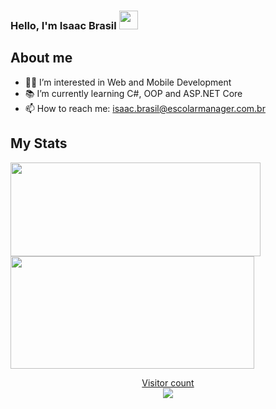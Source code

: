 ### Hello, I'm Isaac Brasil  <img src="https://media.giphy.com/media/hvRJCLFzcasrR4ia7z/giphy.gif" width="30px">
## About me
- 👨‍💻 I’m interested in Web and Mobile Development
- 📚 I’m currently learning C#, OOP and ASP.NET Core
- 📫 How to reach me: isaac.brasil@escolarmanager.com.br

## My Stats
 <div>
  <div>
   <a href="https://github.com/Isaac-Brasil-EM">
   <img height="150em" width="400em" src="https://github-readme-stats.vercel.app/api?username=Isaac-Brasil-EM&show_icons=true&theme=tokyonight&include_all_commits=true&count_private=true"/>
  </div>
  <div>
   <img height="180em" width="390em" src="https://github-readme-stats.vercel.app/api/top-langs/?username=Isaac-Brasil-EM&layout=compact&langs_count=7&theme=tokyonight"/> 
  </div>
</div>

 <p align="center"> 
  Visitor count<br>
  <img src="https://profile-counter.glitch.me/Isaac-Brasil-EM/count.svg" />
</p>
<!---
Isaac-Brasil-EM/Isaac-Brasil-EM is a ✨ special ✨ repository because its `README.md` (this file) appears on your GitHub profile.
You can click the Preview link to take a look at your changes.
--->
